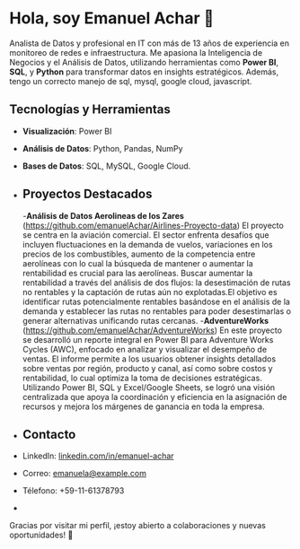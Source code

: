 # Hola, soy Emanuel Achar 👋

Analista de Datos y profesional en IT con más de 13 años de experiencia en monitoreo de redes e infraestructura. Me apasiona la Inteligencia de Negocios y el Análisis de Datos, utilizando herramientas como **Power BI**, **SQL**, y **Python** para transformar datos en insights estratégicos. Además, tengo un correcto manejo de sql, mysql, google cloud, javascript. 

## Tecnologías y Herramientas
- **Visualización**: Power BI
- **Análisis de Datos**: Python, Pandas, NumPy
- **Bases de Datos**: SQL, MySQL, Google Cloud.

- ## Proyectos Destacados
  -**Análisis de Datos Aerolineas de los Zares** (https://github.com/emanuelAchar/Airlines-Proyecto-data) 
  El proyecto se centra en la aviación comercial. El sector enfrenta desafíos que incluyen fluctuaciones en la demanda de vuelos, variaciones en los precios de los combustibles, aumento de la competencia entre aerolíneas con lo cual la búsqueda de mantener o aumentar 
  la rentabilidad es crucial para las aerolíneas. 
  Buscar aumentar la rentabilidad a través del análisis de dos flujos: la desestimación de rutas no rentables y la captación de rutas aún no explotadas.El objetivo es identificar rutas potencialmente rentables basándose en el análisis de la demanda y establecer las 
  rutas no rentables para poder desestimarlas o generar alternativas unificando rutas cercanas.
 -**AdventureWorks** (https://github.com/emanuelAchar/AdventureWorks)
  En este proyecto se desarrolló un reporte integral en Power BI para Adventure Works Cycles (AWC), enfocado en analizar y visualizar el desempeño de ventas. El informe permite a los usuarios obtener insights detallados sobre ventas por región, producto 
  y canal, así como sobre costos y rentabilidad, lo cual optimiza la toma de decisiones estratégicas. Utilizando Power BI, SQL y Excel/Google Sheets, se logró una visión centralizada que apoya la coordinación y eficiencia en la asignación de recursos y mejora los márgenes 
  de ganancia en toda la empresa.


- ## Contacto
- LinkedIn: [linkedin.com/in/emanuel-achar](https://www.linkedin.com/in/emanuel-achar)
- Correo: emanuela@example.com
- Télefono: +59-11-61378793
- 
Gracias por visitar mi perfil, ¡estoy abierto a colaboraciones y nuevas oportunidades! 🚀
